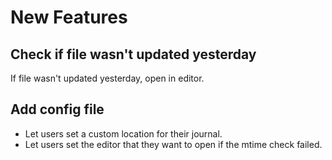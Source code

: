 # New Features

## Check if file wasn't updated yesterday

If file wasn't updated yesterday, open in editor.

## Add config file

- Let users set a custom location for their journal.
- Let users set the editor that they want to open if the mtime check failed.
